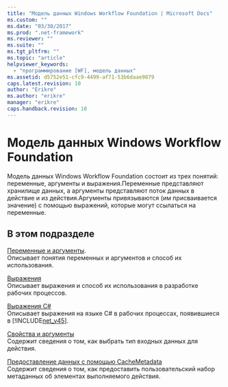 ```yaml
---
title: "Модель данных Windows Workflow Foundation | Microsoft Docs"
ms.custom: ""
ms.date: "03/30/2017"
ms.prod: ".net-framework"
ms.reviewer: ""
ms.suite: ""
ms.tgt_pltfrm: ""
ms.topic: "article"
helpviewer_keywords: 
  - "программирование [WF], модель данных"
ms.assetid: d5752e51-cfc9-4499-af71-53b6daae9879
caps.latest.revision: 10
author: "Erikre"
ms.author: "erikre"
manager: "erikre"
caps.handback.revision: 10
---
```

# Модель данных Windows Workflow Foundation
Модель данных Windows Workflow Foundation состоит из трех понятий: переменные, аргументы и выражения.Переменные представляют хранилище данных, а аргументы представляют поток данных в действие и из действия.Аргументы привязываются \(им присваивается значение\) с помощью выражений, которые могут ссылаться на переменные.  
  
## В этом подразделе  
 [Переменные и аргументы](../../../docs/framework/windows-workflow-foundation//variables-and-arguments.md).  
 Описывает понятия переменных и аргументов и способ их использования.  
  
 [Выражения](../../../docs/framework/windows-workflow-foundation//expressions.md)  
 Описывает выражения и способ их использования в разработке рабочих процессов.  
  
 [Выражения C\#](../../../docs/framework/windows-workflow-foundation//csharp-expressions.md)  
 Описывает выражения на языке C\# в рабочих процессах, появившиеся в [!INCLUDE[net_v45](../../../includes/net-v45-md.md)].  
  
 [Свойства и аргументы](../../../docs/framework/windows-workflow-foundation//properties-vs-arguments.md)  
 Содержит сведения о том, как выбрать тип входных данных для действия.  
  
 [Предоставление данных с помощью CacheMetadata](../../../docs/framework/windows-workflow-foundation//exposing-data-with-cachemetadata.md)  
 Содержит сведения о том, как предоставить пользовательский набор метаданных об элементах выполняемого действия.